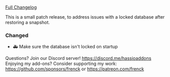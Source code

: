 [Full Changelog][changelog]

This is a small patch release, to address issues with a locked database after restoring a snapshot.

### Changed

- :ambulance: Make sure the database isn't locked on startup

[changelog]: https://github.com/hassio-addons/addon-traccar/compare/v0.7.0...v0.7.1

Questions? Join our Discord server! https://discord.me/hassioaddons
Enjoying my add-ons? Consider supporting my work:
https://github.com/sponsors/frenck or https://patreon.com/frenck